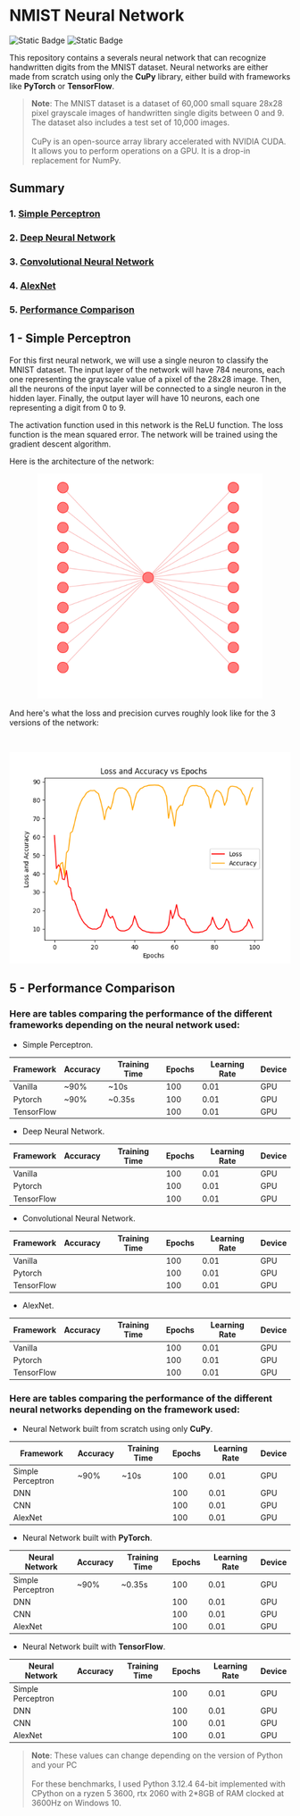 # NMIST Neural Network

![Static Badge](https://img.shields.io/badge/made_in-France-red?labelColor=blue)
![Static Badge](https://img.shields.io/badge/language-Python-f7d54d?labelColor=4771a4)

This repository contains a severals neural network that can recognize handwritten digits from the MNIST dataset. Neural networks are either made from scratch using only the **CuPy** library, either build with frameworks like **PyTorch** or **TensorFlow**.

> **Note**: The MNIST dataset is a dataset of 60,000 small square 28x28 pixel grayscale images of handwritten single digits between 0 and 9. The dataset also includes a test set of 10,000 images.<br><br>
> CuPy is an open-source array library accelerated with NVIDIA CUDA. It allows you to perform operations on a GPU. It is a drop-in replacement for NumPy.

## Summary

### 1. [Simple Perceptron](#1---simple-perceptron)

### 2. [Deep Neural Network](#2---multi---layer-neural-network)

### 3. [Convolutional Neural Network](#3---convolutional-neural-network)

### 4. [AlexNet](4---alexnet)

### 5. [Performance Comparison](#5---performance-comparison)

## 1 - Simple Perceptron

For this first neural network, we will use a single neuron to classify the MNIST dataset. The input layer of the network will have 784 neurons, each one representing the grayscale value of a pixel of the 28x28 image. Then, all the neurons of the input layer will be connected to a single neuron in the hidden layer. Finally, the output layer will have 10 neurons, each one representing a digit from 0 to 9.

The activation function used in this network is the ReLU function. The loss function is the mean squared error. The network will be trained using the gradient descent algorithm.

Here is the architecture of the network:

<p align="center">
<img src="assets/svg/single_neuron_architecture.svg" alt="Single neuronne architecture" style="width:80%"/>
</p>

And here's what the loss and precision curves roughly look like for the 3 versions of the network:

<br>
<p align="center">
<img src="assets/images/loss_vs_epoch_single_neuron_scratch.png"/>
</p>

## 5 - Performance Comparison

### Here are tables comparing the performance of the different frameworks depending on the neural network used:

- Simple Perceptron.

| Framework  | Accuracy | Training Time | Epochs | Learning Rate | Device |
| ---------- | -------- | ------------- | ------ | ------------- | ------ |
| Vanilla    | ~90%     | ~10s          | 100    | 0.01          | GPU    |
| Pytorch    | ~90%     | ~0.35s        | 100    | 0.01          | GPU    |
| TensorFlow |          |               | 100    | 0.01          | GPU    |

- Deep Neural Network.

| Framework  | Accuracy | Training Time | Epochs | Learning Rate | Device |
| ---------- | -------- | ------------- | ------ | ------------- | ------ |
| Vanilla    |          |               | 100    | 0.01          | GPU    |
| Pytorch    |          |               | 100    | 0.01          | GPU    |
| TensorFlow |          |               | 100    | 0.01          | GPU    |

- Convolutional Neural Network.

| Framework  | Accuracy | Training Time | Epochs | Learning Rate | Device |
| ---------- | -------- | ------------- | ------ | ------------- | ------ |
| Vanilla    |          |               | 100    | 0.01          | GPU    |
| Pytorch    |          |               | 100    | 0.01          | GPU    |
| TensorFlow |          |               | 100    | 0.01          | GPU    |

- AlexNet.

| Framework  | Accuracy | Training Time | Epochs | Learning Rate | Device |
| ---------- | -------- | ------------- | ------ | ------------- | ------ |
| Vanilla    |          |               | 100    | 0.01          | GPU    |
| Pytorch    |          |               | 100    | 0.01          | GPU    |
| TensorFlow |          |               | 100    | 0.01          | GPU    |

### Here are tables comparing the performance of the different neural networks depending on the framework used:

- Neural Network built from scratch using only **CuPy**.

| Framework         | Accuracy | Training Time | Epochs | Learning Rate | Device |
| ----------------- | -------- | ------------- | ------ | ------------- | ------ |
| Simple Perceptron | ~90%     | ~10s          | 100    | 0.01          | GPU    |
| DNN               |          |               | 100    | 0.01          | GPU    |
| CNN               |          |               | 100    | 0.01          | GPU    |
| AlexNet           |          |               | 100    | 0.01          | GPU    |

- Neural Network built with **PyTorch**.

| Neural Network    | Accuracy | Training Time | Epochs | Learning Rate | Device |
| ----------------- | -------- | ------------- | ------ | ------------- | ------ |
| Simple Perceptron | ~90%     | ~0.35s        | 100    | 0.01          | GPU    |
| DNN               |          |               | 100    | 0.01          | GPU    |
| CNN               |          |               | 100    | 0.01          | GPU    |
| AlexNet           |          |               | 100    | 0.01          | GPU    |

- Neural Network built with **TensorFlow**.

| Neural Network    | Accuracy | Training Time | Epochs | Learning Rate | Device |
| ----------------- | -------- | ------------- | ------ | ------------- | ------ |
| Simple Perceptron |          |               | 100    | 0.01          | GPU    |
| DNN               |          |               | 100    | 0.01          | GPU    |
| CNN               |          |               | 100    | 0.01          | GPU    |
| AlexNet           |          |               | 100    | 0.01          | GPU    |

> **Note**: These values can change depending on the version of Python and your PC<br><br>
> For these benchmarks, I used Python 3.12.4 64-bit implemented with CPython on a ryzen 5 3600, rtx 2060 with 2\*8GB of RAM clocked at 3600Hz on Windows 10.
